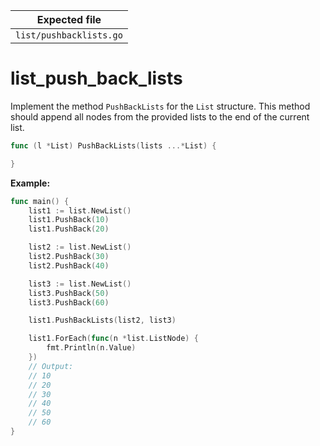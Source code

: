 | Expected file           |
| ----------------------- |
| `list/pushbacklists.go` |

# list_push_back_lists

Implement the method `PushBackLists` for the `List` structure. This method should append all nodes from the provided lists to the end of the current list.

```go
func (l *List) PushBackLists(lists ...*List) {

}
```

**Example:**

```go
func main() {
	list1 := list.NewList()
	list1.PushBack(10)
	list1.PushBack(20)

	list2 := list.NewList()
	list2.PushBack(30)
	list2.PushBack(40)

	list3 := list.NewList()
	list3.PushBack(50)
	list3.PushBack(60)

	list1.PushBackLists(list2, list3)

	list1.ForEach(func(n *list.ListNode) {
		fmt.Println(n.Value)
	})
	// Output:
	// 10
	// 20
	// 30
	// 40
	// 50
	// 60
}
```
